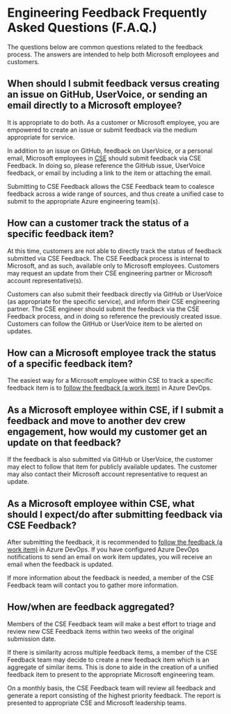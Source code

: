 # Engineering Feedback Frequently Asked Questions (F.A.Q.)

The questions below are common questions related to the feedback process. The answers are intended to help both Microsoft employees and customers.

## When should I submit feedback versus creating an issue on GitHub, UserVoice, or sending an email directly to a Microsoft employee?

It is appropriate to do both. As a customer or Microsoft employee, you are empowered to create an issue or submit feedback via the medium appropriate for service.

In addition to an issue on GitHub, feedback on UserVoice, or a personal email, Microsoft employees in [CSE](../CSE.md) should submit feedback via CSE Feedback.  In doing so, please reference the GitHub issue, UserVoice feedback, or email by including a link to the item or attaching the email.

Submitting to CSE Feedback allows the CSE Feedback team to coalesce feedback across a wide range of sources, and thus create a unified case to submit to the appropriate Azure engineering team(s).

## How can a customer track the status of a specific feedback item?

At this time, customers are not able to directly track the status of feedback submitted via CSE Feedback.  The CSE Feedback process is internal to Microsoft, and as such, available only to Microsoft employees.  Customers may request an update from their CSE engineering partner or Microsoft account representative(s).

Customers can also submit their feedback directly via GitHub or UserVoice (as appropriate for the specific service), and inform their CSE engineering partner.  The CSE engineer should submit the feedback via the CSE Feedback process, and in doing so reference the previously created issue.  Customers can follow the GitHub or UserVoice item to be alerted on updates.

## How can a Microsoft employee track the status of a specific feedback item?

The easiest way for a Microsoft employee within CSE to track a specific feedback item is to [follow the feedback (a work item)](https://docs.microsoft.com/azure/devops/boards/work-items/follow-work-items?view=azure-devops) in Azure DevOps.

## As a Microsoft employee within CSE, if I submit a feedback and move to another dev crew engagement, how would my customer get an update on that feedback?

If the feedback is also submitted via GitHub or UserVoice, the customer may elect to follow that item for publicly available updates.  The customer may also contact their Microsoft account representative to request an update.

## As a Microsoft employee within CSE, what should I expect/do after submitting feedback via CSE Feedback?

After submitting the feedback, it is recommended to [follow the feedback (a work item)](https://docs.microsoft.com/azure/devops/boards/work-items/follow-work-items?view=azure-devops) in Azure DevOps.  If you have configured Azure DevOps notifications to send an email on work item updates, you will receive an email when the feedback is updated.

If more information about the feedback is needed, a member of the CSE Feedback team will contact you to gather more information.

## How/when are feedback aggregated?

Members of the CSE Feedback team will make a best effort to triage and review new CSE Feedback items within two weeks of the original submission date.  

If there is similarity across multiple feedback items, a member of the CSE Feedback team may decide to create a new feedback item which is an aggregate of similar items.  This is done to aide in the creation of a unified feedback item to present to the appropriate Microsoft engineering team.

On a monthly basis, the CSE Feedback team will review all feedback and generate a report consisting of the highest priority feedback.  The report is presented to appropriate CSE and Microsoft leadership teams.
